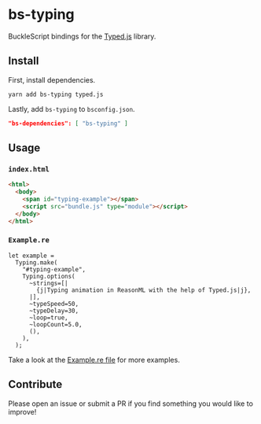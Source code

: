 # bs-typing

BuckleScript bindings for the [Typed.js](https://github.com/mattboldt/typed.js/) library.

## Install

First, install dependencies.

```shell
yarn add bs-typing typed.js
```

Lastly, add `bs-typing` to `bsconfig.json`.

```json
"bs-dependencies": [ "bs-typing" ]
```

## Usage

### `index.html`

```html
<html>
  <body>
    <span id="typing-example"></span>
    <script src="bundle.js" type="module"></script>
  </body>
</html>
```

### `Example.re`

```reasonml
let example =
  Typing.make(
    "#typing-example",
    Typing.options(
      ~strings=[|
        {j|Typing animation in ReasonML with the help of Typed.js|j},
      |],
      ~typeSpeed=50,
      ~typeDelay=30,
      ~loop=true,
      ~loopCount=5.0,
      (),
    ),
  );
```

Take a look at the [Example.re file](./example/Example.re) for more examples.

## Contribute

Please open an issue or submit a PR if you find something you would like to improve!
